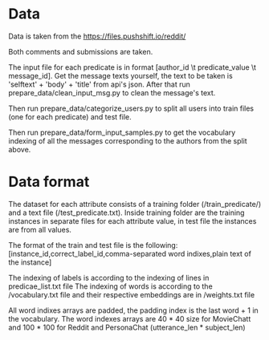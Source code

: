 # Data
Data is taken from the https://files.pushshift.io/reddit/

Both comments and submissions are taken. 

The input file for each predicate is in format [author_id \t predicate_value \t message_id]. Get the message texts yourself, the text to be taken is 'selftext' + 'body' + 'title' from api's json. After that run prepare_data/clean_input_msg.py to clean the message's text.

Then run prepare_data/categorize_users.py to split all users into train files (one for each predicate) and test file.

Then run prepare_data/form_input_samples.py to get the vocabulary indexing of all the messages corresponding to the authors from the split above.

# Data format

The dataset for each attribute consists of a training folder (/train_predicate/) and a text file (/test_predicate.txt). Inside training folder are the training instances in separate files for each attribute value, in test file the instances are from all values.

The format of the train and test file is the following:
\[instance_id,correct_label_id,comma-separated word indixes,plain text of the instance\]

The indexing of labels is according to the indexing of lines in predicae_list.txt file
The indexing of words is according to the /vocabulary.txt file and their respective embeddings are in /weights.txt file

All word indixes arrays are padded, the padding index is the last word + 1 in the vocabulary. The word indexes arrays are 40 * 40 size for MovieChatt and 100 * 100 for Reddit and PersonaChat (utterance_len * subject_len)
